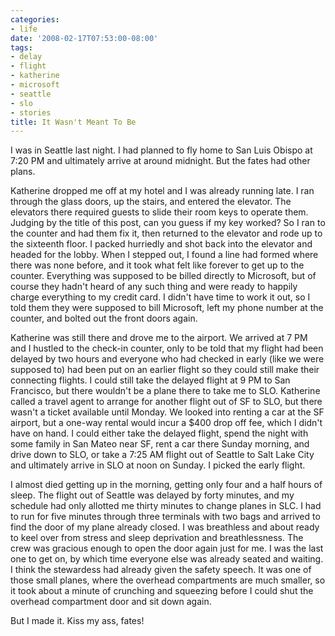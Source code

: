 ```yaml
---
categories:
- life
date: '2008-02-17T07:53:00-08:00'
tags:
- delay
- flight
- katherine
- microsoft
- seattle
- slo
- stories
title: It Wasn't Meant To Be
---
```


I was in Seattle last night. I had planned to fly home to San Luis Obispo at 7:20 PM and ultimately arrive at around midnight. But the fates had other plans.

Katherine dropped me off at my hotel and I was already running late. I ran through the glass doors, up the stairs, and entered the elevator. The elevators there required guests to slide their room keys to operate them. Judging by the title of this post, can you guess if my key worked? So I ran to the counter and had them fix it, then returned to the elevator and rode up to the sixteenth floor. I packed hurriedly and shot back into the elevator and headed for the lobby. When I stepped out, I found a line had formed where there was none before, and it took what felt like forever to get up to the counter. Everything was supposed to be billed directly to Microsoft, but of course they hadn't heard of any such thing and were ready to happily charge everything to my credit card. I didn't have time to work it out, so I told them they were supposed to bill Microsoft, left my phone number at the counter, and bolted out the front doors again.

Katherine was still there and drove me to the airport. We arrived at 7 PM and I hustled to the check-in counter, only to be told that my flight had been delayed by two hours and everyone who had checked in early (like we were supposed to) had been put on an earlier flight so they could still make their connecting flights. I could still take the delayed flight at 9 PM to San Francisco, but there wouldn't be a plane there to take me to SLO. Katherine called a travel agent to arrange for another flight out of SF to SLO, but there wasn't a ticket available until Monday. We looked into renting a car at the SF airport, but a one-way rental would incur a $400 drop off fee, which I didn't have on hand. I could either take the delayed flight, spend the night with some family in San Mateo near SF, rent a car there Sunday morning, and drive down to SLO, or take a 7:25 AM flight out of Seattle to Salt Lake City and ultimately arrive in SLO at noon on Sunday. I picked the early flight.

I almost died getting up in the morning, getting only four and a half hours of sleep. The flight out of Seattle was delayed by forty minutes, and my schedule had only allotted me thirty minutes to change planes in SLC. I had to run for five minutes through three terminals with two bags and arrived to find the door of my plane already closed. I was breathless and about ready to keel over from stress and sleep deprivation and breathlessness. The crew was gracious enough to open the door again just for me. I was the last one to get on, by which time everyone else was already seated and waiting. I think the stewardess had already given the safety speech. It was one of those small planes, where the overhead compartments are much smaller, so it took about a minute of crunching and squeezing before I could shut the overhead compartment door and sit down again.

But I made it. Kiss my ass, fates!
